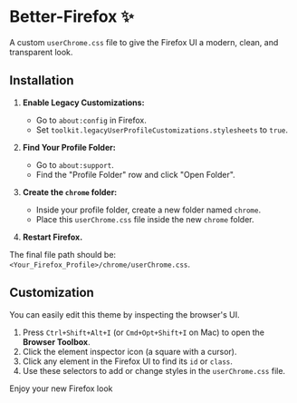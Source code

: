 # Better-Firefox ✨

A custom `userChrome.css` file to give the Firefox UI a modern, clean, and transparent look.


## Installation

1.  **Enable Legacy Customizations:**
    *   Go to `about:config` in Firefox.
    *   Set `toolkit.legacyUserProfileCustomizations.stylesheets` to `true`.

2.  **Find Your Profile Folder:**
    *   Go to `about:support`.
    *   Find the "Profile Folder" row and click "Open Folder".

3.  **Create the `chrome` folder:**
    *   Inside your profile folder, create a new folder named `chrome`.
    *   Place this `userChrome.css` file inside the new `chrome` folder.

4.  **Restart Firefox.**

The final file path should be: `<Your_Firefox_Profile>/chrome/userChrome.css`.

## Customization

You can easily edit this theme by inspecting the browser's UI.

1.  Press `Ctrl+Shift+Alt+I` (or `Cmd+Opt+Shift+I` on Mac) to open the **Browser Toolbox**.
2.  Click the element inspector icon (a square with a cursor).
3.  Click any element in the Firefox UI to find its `id` or `class`.
4.  Use these selectors to add or change styles in the `userChrome.css` file.

Enjoy your new Firefox look